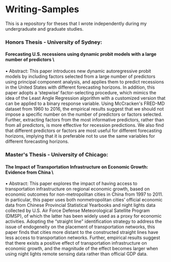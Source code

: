 # Writing-Samples

This is a repository for theses that I wrote independently during my undergraduate and graduate studies. 

### Honors Thesis - University of Sydney:
#### Forecasting U.S. recessions using dynamic probit models with a large number of predictors \\
•	Abstract:
This paper introduces new dynamic autoregressive probit models by including factors selected from a large number of predictors using principal component analysis, and applies them to predict recessions in the United States with different forecasting horizons. In addition, this paper adopts a ‘stepwise’ factor-selecting procedure, which mimics the idea of the Least Angle Regression algorithm with a customized version that can be applied to a binary response variable. Using McCracken's FRED-MD dataset from 1960 to 2016, the empirical results suggest that we should not impose a specific number on the number of predictors or factors selected. Further, extracting factors from the most informative predictors, rather than from all predictors, is more effective for recession predictions. We also find that different predictors or factors are most useful for different forecasting horizons, implying that it is preferable not to use the same variables for different forecasting horizons.


### Master's Thesis - University of Chicago:
#### The Impact of Transportation Infrastructure on Economic Growth: Evidence from China \\
•	Abstract:
This paper explores the impact of having access to transportation infrastructure on regional economic growth, based on economic outcomes for non-metropolitan cities in China from 1997 to 2011. In particular, this paper uses both nonmetropolitan cities’ official economic data from Chinese Provincial Statistical Yearbooks and night lights data collected by U.S. Air Force Defense Meteorological Satellite Program (DMSP), of which the latter has been widely used as a proxy for economic activities. Adopting the “straight line” identification strategy to address the issue of endogeneity on the placement of transportation networks, this paper finds that cities more distant to the constructed straight lines have less access to transportation networks. Further, empirical results suggest that there exists a positive effect of transportation infrastructure on economic growth, and the magnitude of the effect becomes larger when using night lights remote sensing data rather than official GDP data.

